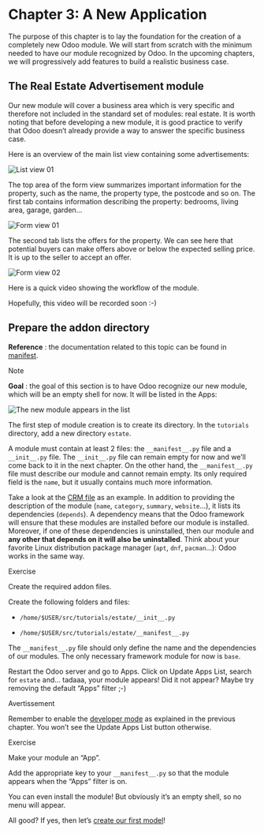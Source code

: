 # Chapter 3: A New Application

The purpose of this chapter is to lay the foundation for the creation of a
completely new Odoo module. We will start from scratch with the minimum needed
to have our module recognized by Odoo. In the upcoming chapters, we will
progressively add features to build a realistic business case.

## The Real Estate Advertisement module

Our new module will cover a business area which is very specific and therefore
not included in the standard set of modules: real estate. It is worth noting
that before developing a new module, it is good practice to verify that Odoo
doesn’t already provide a way to answer the specific business case.

Here is an overview of the main list view containing some advertisements:

![List view 01](../../../_images/overview_list_view_01.png)

The top area of the form view summarizes important information for the
property, such as the name, the property type, the postcode and so on. The
first tab contains information describing the property: bedrooms, living area,
garage, garden…

![Form view 01](../../../_images/overview_form_view_01.png)

The second tab lists the offers for the property. We can see here that
potential buyers can make offers above or below the expected selling price. It
is up to the seller to accept an offer.

![Form view 02](../../../_images/overview_form_view_02.png)

Here is a quick video showing the workflow of the module.

Hopefully, this video will be recorded soon :-)

## Prepare the addon directory

**Reference** : the documentation related to this topic can be found in
[manifest](../../reference/backend/module.html#reference-module-manifest).

Note

**Goal** : the goal of this section is to have Odoo recognize our new module,
which will be an empty shell for now. It will be listed in the Apps:

![The new module appears in the list](../../../_images/app_in_list.png)

The first step of module creation is to create its directory. In the
`tutorials` directory, add a new directory `estate`.

A module must contain at least 2 files: the `__manifest__.py` file and a
`__init__.py` file. The `__init__.py` file can remain empty for now and we’ll
come back to it in the next chapter. On the other hand, the `__manifest__.py`
file must describe our module and cannot remain empty. Its only required field
is the `name`, but it usually contains much more information.

Take a look at the [CRM
file](https://github.com/odoo/odoo/blob/fc92728fb2aa306bf0e01a7f9ae1cfa3c1df0e10/addons/crm/__manifest__.py#L1-L67)
as an example. In addition to providing the description of the module (`name`,
`category`, `summary`, `website`…), it lists its dependencies (`depends`). A
dependency means that the Odoo framework will ensure that these modules are
installed before our module is installed. Moreover, if one of these
dependencies is uninstalled, then our module and **any other that depends on
it will also be uninstalled**. Think about your favorite Linux distribution
package manager (`apt`, `dnf`, `pacman`…): Odoo works in the same way.

Exercise

Create the required addon files.

Create the following folders and files:

  * `/home/$USER/src/tutorials/estate/__init__.py`

  * `/home/$USER/src/tutorials/estate/__manifest__.py`

The `__manifest__.py` file should only define the name and the dependencies of
our modules. The only necessary framework module for now is `base`.

Restart the Odoo server and go to Apps. Click on Update Apps List, search for
`estate` and… tadaaa, your module appears! Did it not appear? Maybe try
removing the default “Apps” filter ;-)

Avertissement

Remember to enable the [developer
mode](../../../applications/general/developer_mode.html#developer-mode) as
explained in the previous chapter. You won’t see the Update Apps List button
otherwise.

Exercise

Make your module an “App”.

Add the appropriate key to your `__manifest__.py` so that the module appears
when the “Apps” filter is on.

You can even install the module! But obviously it’s an empty shell, so no menu
will appear.

All good? If yes, then let’s [create our first
model](04_basicmodel.html#tutorials-getting-started-04-basicmodel)!

